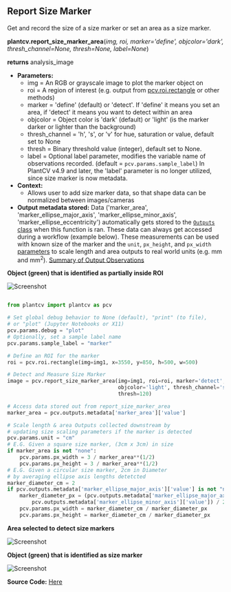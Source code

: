 ## Report Size Marker

Get and record the size of a size marker or set an area as a size marker.

**plantcv.report_size_marker_area**(*img, roi, marker='define', objcolor='dark', thresh_channel=None,
                            thresh=None, label=None*)

**returns** analysis_image

- **Parameters:**
    - img             = An RGB or grayscale image to plot the marker object on
    - roi             = A region of interest  (e.g. output from [pcv.roi.rectangle](roi_rectangle.md) or other methods)
    - marker          = 'define' (default) or 'detect'. If 'define' it means you set an area, if 'detect' it means you want to
                         detect within an area
    - objcolor        = Object color is 'dark' (default) or 'light' (is the marker darker or lighter than the background)
    - thresh_channel  = 'h', 's', or 'v' for hue, saturation or value, default set to None
    - thresh          = Binary threshold value (integer), default set to None.
    - label           =  Optional label parameter, modifies the variable name of observations recorded. (default = `pcv.params.sample_label`) In PlantCV v4.9 and later, the 'label' parameter is no longer utilized, since size marker is now metadata.
- **Context:**
    - Allows user to add size marker data, so that shape data can be normalized between images/cameras
- **Output metadata stored:** Data ('marker_area', 'marker_ellipse_major_axis', 'marker_ellipse_minor_axis', 'marker_ellipse_eccentricity') 
    automatically gets stored to the 
    [`Outputs` class](outputs.md) when this function is ran. 
    These data can always get accessed during a workflow (example below). These measurements can be used with known size of the marker and the `unit`, `px_height`, and `px_width` [parameters](params.md) to scale length and area outputs to real world units (e.g. mm and mm<sup>2</sup>). [Summary of Output Observations](output_measurements.md#summary-of-output-observations)

**Object (green) that is identified as partially inside ROI**

![Screenshot](img/documentation_images/report_size_marker/seed-image.jpg)


```python

from plantcv import plantcv as pcv

# Set global debug behavior to None (default), "print" (to file), 
# or "plot" (Jupyter Notebooks or X11)
pcv.params.debug = "plot"
# Optionally, set a sample label name
pcv.params.sample_label = "marker"

# Define an ROI for the marker
roi = pcv.roi.rectangle(img=img1, x=3550, y=850, h=500, w=500)

# Detect and Measure Size Marker
image = pcv.report_size_marker_area(img=img1, roi=roi, marker='detect', 
                                    objcolor='light', thresh_channel='s', 
                                    thresh=120)

# Access data stored out from report_size_marker_area
marker_area = pcv.outputs.metadata['marker_area']['value']

# Scale length & area Outputs collected downstream by
# updating size scaling parameters if the marker is detected
pcv.params.unit = "cm"
# E.G. Given a square size marker, (3cm x 3cm) in size
if marker_area is not "none":
    pcv.params.px_width = 3 / marker_area**(1/2) 
    pcv.params.px_height = 3 / marker_area**(1/2)
# E.G. Given a circular size marker, 2cm in Diameter 
# by averaging ellipse axis lengths detetcted
marker_diameter_cm = 2
if pcv.outputs.metadata['marker_ellipse_major_axis']['value'] is not "none":
    marker_diameter_px = (pcv.outputs.metadata['marker_ellipse_major_axis']['value'] + \
        pcv.outputs.metadata['marker_ellipse_minor_axis']['value']) / 2 
    pcv.params.px_width = marker_diameter_cm / marker_diameter_px
    pcv.params.px_height = marker_diameter_cm / marker_diameter_px

```

**Area selected to detect size markers**

![Screenshot](img/documentation_images/report_size_marker/15_marker_roi.jpg)

**Object (green) that is identified as size marker**

![Screenshot](img/documentation_images/report_size_marker/21_marker_shape.jpg)

**Source Code:** [Here](https://github.com/danforthcenter/plantcv/blob/main/plantcv/plantcv/report_size_marker_area.py)
